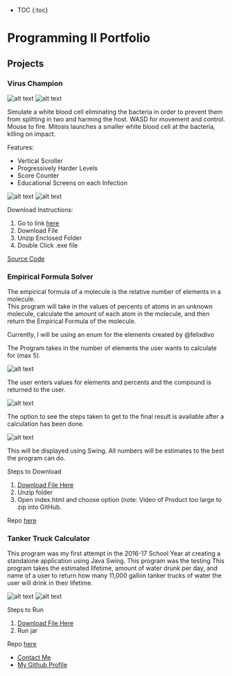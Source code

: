* TOC
{:toc}


# Programming II Portfolio

## Projects

### Virus Champion


![alt text](https://kragula.github.io/Programming-II-Portfolio/VirusChampion/Screenshots/TitleScreen.png "Title Screen")
![alt text](https://kragula.github.io/Programming-II-Portfolio/VirusChampion/Screenshots/InstructionScreen.png "Instructions Screen")

Simulate a white blood cell eliminating the bacteria in order to prevent them from splitting in two and harming the host.  WASD for movement and control.  Mouse to fire.  Mitosis launches a smaller white blood cell at the bacteria, killing on impact.

Features:
<ul>
<li> Vertical Scroller</li>
<li> Progressively Harder Levels</li>
<li> Score Counter</li>
<li> Educational Screens on each Infection</li>
</ul>

![alt text](https://kragula.github.io/Programming-II-Portfolio/VirusChampion/Screenshots/Cellsgame.png "Gameplay")
![alt text](https://kragula.github.io/Programming-II-Portfolio/VirusChampion/Screenshots/Cellsend.png "Game Over")


Download Instructions:

1. Go to link [here](https://drive.google.com/open?id=0ByM0es_F6i1FekhHdDZrZEtseEU)
2. Download File
3. Unzip Enclosed Folder
4. Double Click .exe file

[Source Code](https://github.com/KRagula/Programming-II-Portfolio/tree/master/VirusChampion/src)

### Empirical Formula Solver

The empirical formula of a molecule is the relative number of elements in a molecule.  
This program will take in the values of percents of atoms in an unknown molecule, calculate the amount of each atom in the molecule, and then return the Empirical Formula of the molecule.

Currently, I will be using an enum for the elements created by @felixdivo

The Program takes in the number of elements the user wants to calculate for (max 5).  

![alt text](https://kragula.github.io/Programming-II-Portfolio/EmpiricalFormulaSolver/Screenshots/EmpirFormEntry.png)

The user enters values for elements and percents and the compound is returned to the user.  

![alt text](https://kragula.github.io/Programming-II-Portfolio/EmpiricalFormulaSolver/Screenshots/CalculatorScreen.png)

The option to see the steps taken to get to the final result is available after a calculation has been done.

![alt text](https://kragula.github.io/Programming-II-Portfolio/EmpiricalFormulaSolver/Screenshots/InstructionsCalc.png)

This will be displayed using Swing.  All numbers will be estimates to the best the program can do.

Steps to Download
1. [Download File Here](https://github.com/KRagula/Programming-II-Portfolio/blob/master/EmpiricalFormulaSolver/EmpirFormulaSolver.zip)
2. Unzip folder
3. Open index.html and choose option (note: Video of Product too large to zip into GitHub.

Repo [here](https://github.com/KRagula/Programming-II-Portfolio/blob/master/EmpiricalFormulaSolver)

### Tanker Truck Calculator

This program was my first attempt in the 2016-17 School Year at creating a standalone application using Java Swing.  This program was the testing
This program takes the estimated lifetime, amount of water drunk per day, and name of a user to return how many 11,000 gallon tanker trucks of water the user will drink in their lifetime.  

![alt text](https://kragula.github.io/Programming-II-Portfolio/TankerTruckGUI/Screenshots/TankerCalc.png)
![alt text](https://kragula.github.io/Programming-II-Portfolio/TankerTruckGUI/Screenshots/ResultsTanker.png)

Steps to Run
1. [Download File Here](https://github.com/KRagula/Programming-II-Portfolio/blob/master/TankerTruckGUI/TankerTruck.jar)
2. Run jar

Repo [here](https://github.com/KRagula/Programming-II-Portfolio/blob/master/TankerTruckGUI)

<footer>
    		<ul>
        		<li><a href="mailto:k.ragula1@gmail.com">Contact Me</a></li>
        		<li><a href="https://github.com/KRagula">My Github Profile</a></li>
            
